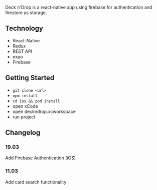 Deck n'Drop is a react-native app using firebase for authentication and firestore as storage.

## Technology
- React-Native
- Redux
- REST API
- expo
- Firebase

## Getting Started
- `git clone <url>`
- `npm install`
- `cd ios && pod install`
- open xCode
- open deckndrop.xcworkspace
- run project


## Changelog
### 19.03
Add Firebase Authentication (iOS)

### 11.03
Add card search functionality
